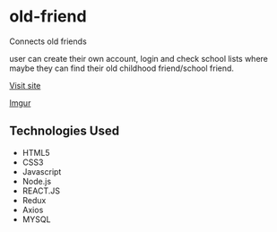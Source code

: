 # old-friend

Connects old friends

user can create their own account, login and check school lists where maybe they can find their old childhood friend/school friend.

[Visit site](https://quizzical-ptolemy-82d46f.netlify.app/)

[Imgur](https://imgur.com/kwTKkHy)

## Technologies Used

- HTML5
- CSS3
- Javascript
- Node.js
- REACT.JS
- Redux
- Axios
- MYSQL


